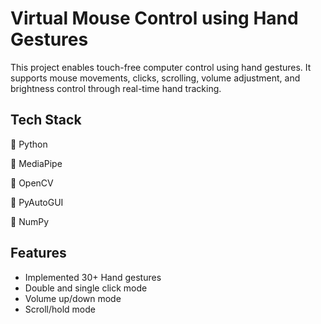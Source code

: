 # Virtual Mouse Control using Hand Gestures

This project enables touch-free computer control using hand gestures. It supports mouse movements, clicks, scrolling, volume adjustment, and brightness control through real-time hand tracking.


## Tech Stack
🔹 Python

🔹 MediaPipe

🔹 OpenCV

🔹 PyAutoGUI

🔹 NumPy


## Features

- Implemented 30+ Hand gestures
- Double and single click mode
- Volume up/down mode
- Scroll/hold mode

